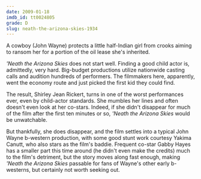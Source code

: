 ```yaml
---
date: 2009-01-18
imdb_id: tt0024805
grade: D
slug: neath-the-arizona-skies-1934
---
```


A cowboy (John Wayne) protects a little half-Indian girl from crooks aiming to ransom her for a portion of the oil lease she's inherited.

_'Neath the Arizona Skies_ does not start well. Finding a good child actor is, admittedly, very hard. Big-budget productions utilize nationwide casting calls and audition hundreds of performers. The filmmakers here, apparently, went the economy route and just picked the first kid they could find.

The result, Shirley Jean Rickert, turns in one of the worst performances ever, even by child-actor standards. She mumbles her lines and often doesn't even look at her co-stars. Indeed, if she didn't disappear for much of the film after the first ten minutes or so, _'Neath the Arizona Skies_ would be unwatchable.

But thankfully, she does disappear, and the film settles into a typical John Wayne b-western production, with some good stunt work courtesy Yakima Canutt, who also stars as the film's baddie. Frequent co-star Gabby Hayes has a smaller part this time around (he didn't even make the credits) much to the film's detriment, but the story moves along fast enough, making _'Neath the Arizona Skies_ passable for fans of Wayne's other early b-westerns, but certainly not worth seeking out.
